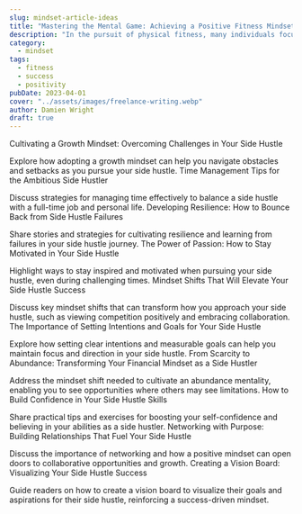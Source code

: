 ```yaml
---
slug: mindset-article-ideas
title: "Mastering the Mental Game: Achieving a Positive Fitness Mindset"
description: "In the pursuit of physical fitness, many individuals focus solely on the tangible aspects of their journey: the workouts, diets, and measurable progress."
category:
  - mindset
tags:
  - fitness
  - success
  - positivity
pubDate: 2023-04-01
cover: "../assets/images/freelance-writing.webp"
author: Damien Wright
draft: true
---
```


Cultivating a Growth Mindset: Overcoming Challenges in Your Side Hustle

Explore how adopting a growth mindset can help you navigate obstacles and setbacks as you pursue your side hustle.
Time Management Tips for the Ambitious Side Hustler

Discuss strategies for managing time effectively to balance a side hustle with a full-time job and personal life.
Developing Resilience: How to Bounce Back from Side Hustle Failures

Share stories and strategies for cultivating resilience and learning from failures in your side hustle journey.
The Power of Passion: How to Stay Motivated in Your Side Hustle

Highlight ways to stay inspired and motivated when pursuing your side hustle, even during challenging times.
Mindset Shifts That Will Elevate Your Side Hustle Success

Discuss key mindset shifts that can transform how you approach your side hustle, such as viewing competition positively and embracing collaboration.
The Importance of Setting Intentions and Goals for Your Side Hustle

Explore how setting clear intentions and measurable goals can help you maintain focus and direction in your side hustle.
From Scarcity to Abundance: Transforming Your Financial Mindset as a Side Hustler

Address the mindset shift needed to cultivate an abundance mentality, enabling you to see opportunities where others may see limitations.
How to Build Confidence in Your Side Hustle Skills

Share practical tips and exercises for boosting your self-confidence and believing in your abilities as a side hustler.
Networking with Purpose: Building Relationships That Fuel Your Side Hustle

Discuss the importance of networking and how a positive mindset can open doors to collaborative opportunities and growth.
Creating a Vision Board: Visualizing Your Side Hustle Success

Guide readers on how to create a vision board to visualize their goals and aspirations for their side hustle, reinforcing a success-driven mindset.
